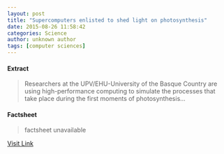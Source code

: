 ```yaml
---
layout: post
title: "Supercomputers enlisted to shed light on photosynthesis"
date: 2015-08-26 11:58:42
categories: Science
author: unknown author
tags: [computer sciences]
---
```



#### Extract
>Researchers at the UPV/EHU-University of the Basque Country are using high-performance computing to simulate the processes that take place during the first moments of photosynthesis...

#### Factsheet
>factsheet unavailable

[Visit Link](http://phys.org/news/2015-08-supercomputers-photosynthesis.html)


